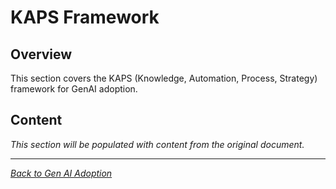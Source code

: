 # KAPS Framework

## Overview

This section covers the KAPS (Knowledge, Automation, Process, Strategy) framework for GenAI adoption.

## Content

*This section will be populated with content from the original document.*

---

*[Back to Gen AI Adoption](index.md)*
